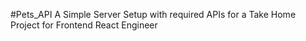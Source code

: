 #Pets_API
A Simple Server Setup with required APIs for a Take Home Project for Frontend React Engineer
